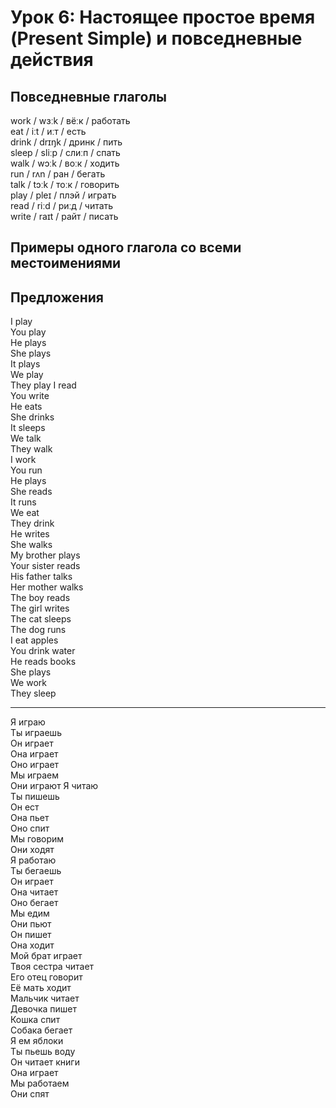 # Урок 6: Настоящее простое время (Present Simple) и повседневные действия

## Повседневные глаголы

work / wɜːk / вёːк / работать  
eat / iːt / иːт / есть  
drink / drɪŋk / дринк / пить  
sleep / sliːp / слиːп / спать  
walk / wɔːk / воːк / ходить  
run / rʌn / ран / бегать  
talk / tɔːk / тоːк / говорить  
play / pleɪ / плэй / играть  
read / riːd / риːд / читать  
write / raɪt / райт / писать

## Примеры одного глагола со всеми местоимениями

## Предложения

I play  
You play  
He plays  
She plays  
It plays  
We play  
They play
I read  
You write  
He eats  
She drinks  
It sleeps  
We talk  
They walk  
I work  
You run  
He plays  
She reads  
It runs  
We eat  
They drink  
He writes  
She walks  
My brother plays  
Your sister reads  
His father talks  
Her mother walks  
The boy reads  
The girl writes  
The cat sleeps  
The dog runs  
I eat apples  
You drink water  
He reads books  
She plays  
We work  
They sleep

---

Я играю  
Ты играешь  
Он играет  
Она играет  
Оно играет  
Мы играем  
Они играют
Я читаю  
Ты пишешь  
Он ест  
Она пьет  
Оно спит  
Мы говорим  
Они ходят  
Я работаю  
Ты бегаешь  
Он играет  
Она читает  
Оно бегает  
Мы едим  
Они пьют  
Он пишет  
Она ходит  
Мой брат играет  
Твоя сестра читает  
Его отец говорит  
Её мать ходит  
Мальчик читает  
Девочка пишет  
Кошка спит  
Собака бегает  
Я ем яблоки  
Ты пьешь воду  
Он читает книги  
Она играет  
Мы работаем  
Они спят
